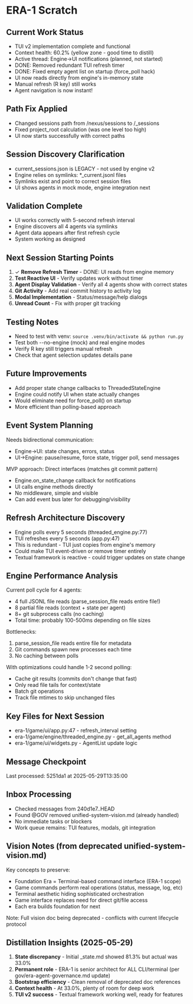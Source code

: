 # ERA-1 Scratch

## Current Work Status
- TUI v2 implementation complete and functional
- Context health: 60.2% (yellow zone - good time to distill)
- Active thread: Engine→UI notifications (planned, not started)
- DONE: Removed redundant TUI refresh timer
- DONE: Fixed empty agent list on startup (force_poll hack)
- UI now reads directly from engine's in-memory state
- Manual refresh (R key) still works
- Agent navigation is now instant!

## Path Fix Applied
- Changed sessions path from /nexus/sessions to /_sessions
- Fixed project_root calculation (was one level too high)
- UI now starts successfully with correct paths

## Session Discovery Clarification
- current_sessions.json is LEGACY - not used by engine v2
- Engine relies on symlinks: *_current.jsonl files
- Symlinks exist and point to correct session files
- UI shows agents in mock mode, engine integration next

## Validation Complete
- UI works correctly with 5-second refresh interval
- Engine discovers all 4 agents via symlinks
- Agent data appears after first refresh cycle
- System working as designed

## Next Session Starting Points
1. ✓ **Remove Refresh Timer** - DONE: UI reads from engine memory
2. **Test Reactive UI** - Verify updates work without timer
3. **Agent Display Validation** - Verify all 4 agents show with correct states
4. **Git Activity** - Add real commit history to activity log
5. **Modal Implementation** - Status/message/help dialogs
6. **Unread Count** - Fix with proper git tracking

## Testing Notes
- Need to test with venv: `source .venv/bin/activate && python run.py`
- Test both --no-engine (mock) and real engine modes
- Verify R key still triggers manual refresh
- Check that agent selection updates details pane

## Future Improvements
- Add proper state change callbacks to ThreadedStateEngine
- Engine could notify UI when state actually changes
- Would eliminate need for force_poll() on startup
- More efficient than polling-based approach

## Event System Planning
Needs bidirectional communication:
- Engine→UI: state changes, errors, status
- UI→Engine: pause/resume, force state, trigger poll, send messages

MVP approach: Direct interfaces (matches git commit pattern)
- Engine.on_state_change callback for notifications
- UI calls engine methods directly
- No middleware, simple and visible
- Can add event bus later for debugging/visibility

## Refresh Architecture Discovery
- Engine polls every 5 seconds (threaded_engine.py:77)
- TUI refreshes every 5 seconds (app.py:47)
- This is redundant - TUI just copies from engine's memory
- Could make TUI event-driven or remove timer entirely
- Textual framework is reactive - could trigger updates on state change

## Engine Performance Analysis
Current poll cycle for 4 agents:
- 4 full JSONL file reads (parse_session_file reads entire file!)
- 8 partial file reads (context + state per agent)
- 8+ git subprocess calls (no caching)
- Total time: probably 100-500ms depending on file sizes

Bottlenecks:
1. parse_session_file reads entire file for metadata
2. Git commands spawn new processes each time
3. No caching between polls

With optimizations could handle 1-2 second polling:
- Cache git results (commits don't change that fast)
- Only read file tails for context/state
- Batch git operations
- Track file mtimes to skip unchanged files

## Key Files for Next Session
- era-1/game/ui/app.py:47 - refresh_interval setting
- era-1/game/engine/threaded_engine.py - get_all_agents method
- era-1/game/ui/widgets.py - AgentList update logic

## Message Checkpoint
Last processed: 5251da1 at 2025-05-29T13:35:00

## Inbox Processing
- Checked messages from 240d1e7..HEAD
- Found @GOV removed unified-system-vision.md (already handled)
- No immediate tasks or blockers
- Work queue remains: TUI features, modals, git integration

## Vision Notes (from deprecated unified-system-vision.md)
Key concepts to preserve:
- Foundation Era = Terminal-based command interface (ERA-1 scope)
- Game commands perform real operations (status, message, log, etc)
- Terminal aesthetic hiding sophisticated orchestration
- Game interface replaces need for direct git/file access
- Each era builds foundation for next

Note: Full vision doc being deprecated - conflicts with current lifecycle protocol

## Distillation Insights (2025-05-29)
1. **State discrepancy** - Initial _state.md showed 81.3% but actual was 33.0%
2. **Permanent role** - ERA-1 is senior architect for ALL CLI/terminal (per gov/era-agent-governance.md update)
3. **Bootstrap efficiency** - Clean removal of deprecated doc references
4. **Context health** - At 33.0%, plenty of room for deep work
5. **TUI v2 success** - Textual framework working well, ready for features

